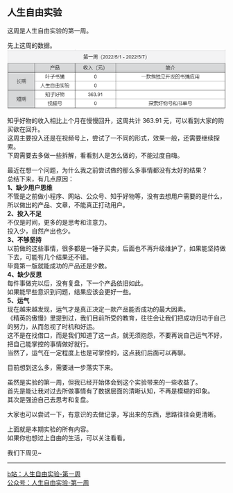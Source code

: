 ## 人生自由实验
这周是人生自由实验的第一周。

先上这周的数据。   
![w1](./images/w1.png)

知乎好物的收入相比上个月在慢慢回升，这周共计 363.91 元，可以看到大家的购买欲在回升。   
这周主要投入还是在视频号上，尝试了一不同的形式，效果一般，还需要继续探索。    
下周需要去多做一些拆解，看看别人是怎么做的，不能过度自嗨。   

最近在想一个问题，为什么我之前尝试做的那么多事情都没有太好的结果？    
总结下来，有几点原因：   
**1、缺少用户思维**   
不管是之前做小程序、网站、公众号、知乎好物等，没有去想用户需要的是什么，所以做出的产品、文章，不能真正打动用户。    
**2、投入不足**    
不仅是时间，更多的是思考和注意力。   
投入少，自然产出也少。   
**3、不够坚持**    
以前做的这些事情，很多都是一锤子买卖，后面也不再升级维护了，如果能坚持做下去，可能有几个结果还不错。   
毕竟第一版就能成功的产品还是少数。   
**4、缺少反思**   
每件事做完以后，没有复盘，下一个产品依旧如此。   
如果能早些意识到问题，结果应该会更好一些。   
**5、运气**  
现在越来越发现，运气才是真正决定一款产品能否成功的最大因素。  
《精英的傲慢》里提到过，我们目前所受的教育，往往会让我们把成功归功于自己的努力，从而忽视了时机和好运。   
这不是在找借口，而是我们知道了这一点，就无须抱怨，不要再说自己运气不好，把自己能掌控的事情做好就行。    
当然了，运气在一定程度上也是可掌控的，这点我们后面可以再聊。    

目前想到这么多，需要进一步落实下来。   

虽然是实验的第一周，但我已经开始体会到这个实验带来的一些收益了。   
首先是能让我对过去所做事情有了数据层面的清晰认知，不再是模糊的印象。   
其次是强迫自己去思考和复盘。   

大家也可以尝试一下，有意识的去做记录，写出来的东西，思路往往会更清晰。   

上面就是本期实验的所有内容。   
如果你也想过上自由的生活，可以关注看看。   

我们下周见~   

--- 
[b站：人生自由实验-第一周](https://www.bilibili.com/video/BV1Ja411a7Hj)   
[公众号：人生自由实验-第一周](https://mp.weixin.qq.com/s?__biz=MzI3OTcyNjQ5MQ==&amp;mid=2247484091&amp;idx=1&amp;sn=c59f14ea88b06996030bac4ddf0813a1&amp;chksm=eb42124fdc359b592ce284aec43e2271a5be1c5eaac645b4f99dae67c8db77afdb97654676b7&token=1182040112&lang=zh_CN#rd)